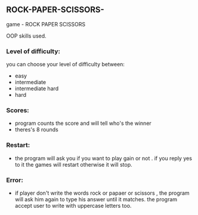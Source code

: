 ## ROCK-PAPER-SCISSORS-
game - ROCK PAPER SCISSORS 

OOP skills used.


### Level of difficulty:
you can choose your level of difficulty between:
- easy
- intermediate
- intermediate hard 
- hard

### Scores:
- program counts the score and will tell who's the winner
- theres's 8 rounds

### Restart:
- the program will ask you if you want to play gain or not . if you reply yes to it the games will restart otherwise it will stop.

### Error:
- if player don't write the words rock or papaer or scissors , the program will ask him again to type his answer until it matches. the program accept user to write with uppercase letters too.
